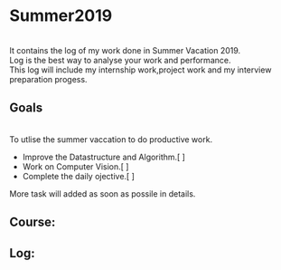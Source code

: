# Summer2019
<br>It contains the log of my work done in Summer Vacation 2019.
<br>Log is the best way to analyse your work and performance.
<br>This log will include my internship work,project work and my interview preparation progess.

## Goals
<br>To utlise the summer vaccation to do productive work.
- Improve the Datastructure and Algorithm.[ ]
- Work on Computer Vision.[ ]
- Complete the daily ojective.[ ]

More task will added as soon as possile in details.

## Course:

## Log:
